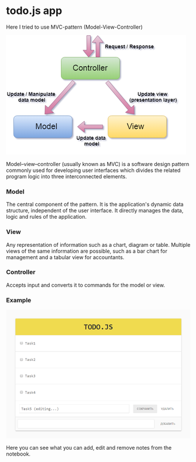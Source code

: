 # todo.js app

Here I tried to use MVC-pattern (Model-View-Controller)

![scheme of MVC pattern](https://github.com/chackydude/todo.js/raw/master/MVC.png)

Model–view–controller (usually known as MVC) is a software design pattern commonly used for developing user interfaces which divides the related program logic into three interconnected elements.

### Model
The central component of the pattern. It is the application's dynamic data structure, independent of the user interface. It directly manages the data, logic and rules of the application.
### View
Any representation of information such as a chart, diagram or table. Multiple views of the same information are possible, such as a bar chart for management and a tabular view for accountants.
### Controller
Accepts input and converts it to commands for the model or view.

### Example

![example of the app](https://github.com/chackydude/todo.js/raw/master/example.png)

Here you can see what you can add, edit and remove notes from the notebook.
